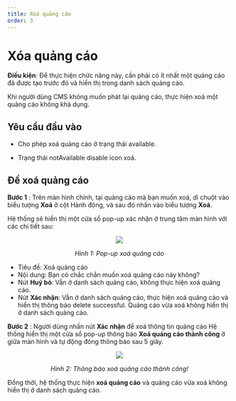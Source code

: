 ```yaml
---
title: Xoá quảng cáo
order: 3
---
```


# Xóa quảng cáo

 **Điều kiện**: Để thực hiện chức năng này, cần phải có ít nhất một quảng cáo đã được tạo trước đó và hiển thị trong danh sách quảng cáo.

 Khi người dùng CMS không muốn phát lại quảng cáo, thực hiện xoá một quảng cáo không khả dụng.

## Yêu cầu đầu vào
* Cho phép xoá quảng cáo ở trạng thái available.

* Trạng thái notAvailable disable icon xoá.

## Để xoá quảng cáo
**Bước 1** : Trên màn hình chính, tại quảng cáo mà bạn muốn xoá, di chuột vào biểu tượng **Xoá** ở cột Hành động, và sau đó nhấn vào biểu tượng **Xoá**.

Hệ thống sẽ hiển thị một cửa sổ pop-up xác nhận ở trung tâm màn hình với các chi tiết sau:

<center>

![](/11-image/pop-up-delete-ad.PNG)

*Hình 1: Pop-up xoá quảng cáo*
</center>

 * Tiêu đề: Xoá quảng cáo
 * Nội dung: Bạn có chắc chắn muốn xoá quảng cáo này không?
 * Nút **Huỷ bỏ**: Vẫn ở danh sách quảng cáo, không thực hiện xoá quảng cáo.
 * Nút **Xác nhận**: Vẫn ở danh sách quảng cáo, thực hiện xoá quảng cáo và hiển thị thông báo delete successful. Quảng cáo vừa xoá không hiển thị ở danh sách quảng cáo.

**Bước 2** : Người dùng nhấn nút **Xác nhận** để xoá thông tin quảng cáo Hệ thống hiển thị một cửa sổ pop-up thông báo **Xoá quảng cáo thành công** ở giữa màn hình và tự động đóng thông báo sau 5 giây.

<center>

 ![](/11-image/success-delete.PNG)

*Hình 2: Thông báo xoá quảng cáo thành công!*

</center>

Đồng thời, hệ thống thực hiện **xoá quảng cáo** và quảng cáo vừa xoá không hiển thị ở danh sách quảng cáo.